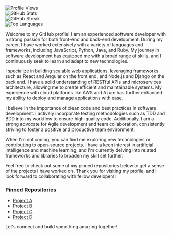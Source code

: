 ![Profile Views](https://komarev.com/ghpvc/?username=mhaag1983476)  
![GitHub Stats](https://github-readme-stats.vercel.app/api?username=mhaag1983476&show_icons=true&count_private=true&theme=radical)  
![GitHub Streak](https://git.io/streak-stats)  
![Top Languages](https://github-readme-stats.vercel.app/api/top-langs/?username=mhaag1983476&layout=compact&theme=radical)  

Welcome to my GitHub profile! I am an experienced software developer with a strong passion for both front-end and back-end development. During my career, I have worked extensively with a variety of languages and frameworks, including JavaScript, Python, Java, and Ruby. My journey in software development has equipped me with a broad range of skills, and I continuously seek to learn and adapt to new technologies.

I specialize in building scalable web applications, leveraging frameworks such as React and Angular on the front end, and Node.js and Django on the back end. I have a solid understanding of RESTful APIs and microservices architecture, allowing me to create efficient and maintainable systems. My experience with cloud platforms like AWS and Azure has further enhanced my ability to deploy and manage applications with ease.

I believe in the importance of clean code and best practices in software development. I actively incorporate testing methodologies such as TDD and BDD into my workflow to ensure high-quality code. Additionally, I am a strong advocate for Agile development and team collaboration, consistently striving to foster a positive and productive team environment.

When I'm not coding, you can find me exploring new technologies or contributing to open-source projects. I have a keen interest in artificial intelligence and machine learning, and I'm currently delving into related frameworks and libraries to broaden my skill set further.

Feel free to check out some of my pinned repositories below to get a sense of the projects I have worked on. Thank you for visiting my profile, and I look forward to collaborating with fellow developers!

### Pinned Repositories
- [Project A](https://github.com/mhaag1983476/project-a)
- [Project B](https://github.com/mhaag1983476/project-b)
- [Project C](https://github.com/mhaag1983476/project-c)
- [Project D](https://github.com/mhaag1983476/project-d)

Let's connect and build something amazing together!

